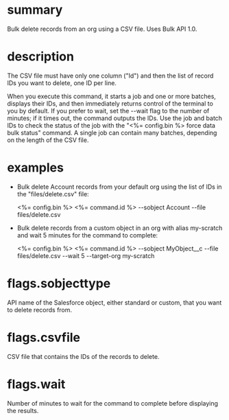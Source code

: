 # summary

Bulk delete records from an org using a CSV file. Uses Bulk API 1.0.

# description

The CSV file must have only one column ("Id") and then the list of record IDs you want to delete, one ID per line.

When you execute this command, it starts a job and one or more batches, displays their IDs, and then immediately returns control of the terminal to you by default. If you prefer to wait, set the --wait flag to the number of minutes; if it times out, the command outputs the IDs. Use the job and batch IDs to check the status of the job with the "<%= config.bin %> force data bulk status" command. A single job can contain many batches, depending on the length of the CSV file.

# examples

- Bulk delete Account records from your default org using the list of IDs in the "files/delete.csv" file:

  <%= config.bin %> <%= command.id %> --sobject Account --file files/delete.csv

- Bulk delete records from a custom object in an org with alias my-scratch and wait 5 minutes for the command to complete:

  <%= config.bin %> <%= command.id %> --sobject MyObject__c --file files/delete.csv --wait 5 --target-org my-scratch

# flags.sobjecttype

API name of the Salesforce object, either standard or custom, that you want to delete records from.

# flags.csvfile

CSV file that contains the IDs of the records to delete.

# flags.wait

Number of minutes to wait for the command to complete before displaying the results.
